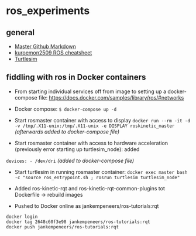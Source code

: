 # ros_experiments
## general
- [Master Github Markdown](https://guides.github.com/features/mastering-markdown/)
- [kuroemon2509 ROS cheatsheet](https://github.com/kuroemon2509/ROS-cheatsheet)
- [Turtlesim](http://wiki.ros.org/ROS/Tutorials/UnderstandingNodes)

## fiddling with ros in Docker containers
* From starting individual services off from image to setting up a docker-compose file: https://docs.docker.com/samples/library/ros/#networks
* Docker compose: ` $ docker-compose up -d `

* Start rosmaster container with access to display
```docker run --rm -it -d -v /tmp/.X11-unix:/tmp/.X11-unix -e DISPLAY roskinetic_master```
	*(afterwards added to docker-compose file)*
* Start rosmaster container with access to hardware acceleration (previously error starting up turtlesim_node): added

`devices: - /dev/dri` *(added to docker-compose file)*

* Start turtlesim in running rosmaster container: `docker exec master bash -c "source ros_entrypoint.sh ; rosrun turtlesim turtlesim_node"`

* Added ros-kinetic-rqt and ros-kinetic-rqt-common-plugins tot Dockerfile → rebuild images
* Pushed to Docker online as jankempeneers/ros-tutorials:rqt
```
docker login
docker tag 2648c60f3e98 jankempeneers/ros-tutorials:rqt
docker push jankempeneers/ros-tutorials:rqt
```

